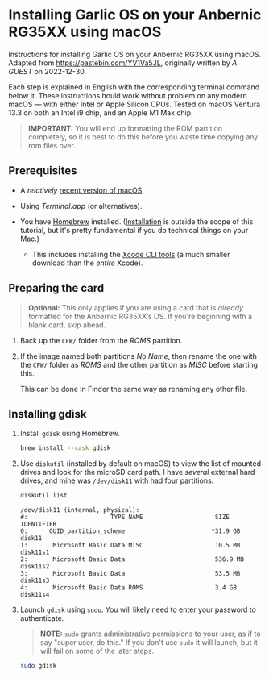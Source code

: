 # Installing Garlic OS on your Anbernic RG35XX using macOS

Instructions for installing Garlic OS on your Anbernic RG35XX using macOS. Adapted from <https://pastebin.com/YV1Va5JL>, originally written by _A GUEST_ on 2022-12-30.

Each step is explained in English with the corresponding terminal command below it. These instructions hould work without problem on any modern macOS — with either Intel or Apple Silicon CPUs. Tested on macOS Ventura 13.3 on both an Intel i9 chip, and an Apple M1 Max chip.

> **IMPORTANT:** You will end up formatting the ROM partition completely, so it is best to do this before you waste time copying any rom files over.

## Prerequisites

* A _relatively_ [recent version of macOS](https://gist.github.com/skyzyx/225b59847be31b39d3d19c3a1c006862).
   
* Using _Terminal.app_ (or alternatives).

* You have [Homebrew](https://brew.sh) installed. ([Installation](https://mac.install.guide/homebrew/index.html) is outside the scope of this tutorial, but it's pretty fundamental if you do technical things on your Mac.)

    * This includes installing the [Xcode CLI tools](https://mac.install.guide/homebrew/2.html) (a much smaller download than the _entire_ Xcode).

## Preparing the card

> **Optional:** This only applies if you are using a card that is _already_ formatted for the Anbernic RG35XX’s OS. If you're beginning with a blank card, skip ahead.

1. Back up the `CFW/` folder from the _ROMS_ partition.

1. If the image named both partitions _No Name_, then rename the one with the `CFW/` folder as _ROMS_ and the other partition as _MISC_ before starting this.

    This can be done in Finder the same way as renaming any other file.

## Installing gdisk

1. Install `gdisk` using Homebrew.

    ```bash
    brew install --cask gdisk
    ```
 
1. Use `diskutil` (installed by default on macOS) to view the list of mounted drives and look for the microSD card path. I have _several_ external hard drives, and mine was `/dev/disk11` with had four partitions.

    ```bash
    diskutil list
    ```

    ```plain
    /dev/disk11 (internal, physical):
    #:                       TYPE NAME                    SIZE       IDENTIFIER
    0:      GUID_partition_scheme                        *31.9 GB    disk11
    1:       Microsoft Basic Data MISC                    10.5 MB    disk11s1
    2:       Microsoft Basic Data                         536.9 MB   disk11s2
    3:       Microsoft Basic Data                         53.5 MB    disk11s3
    4:       Microsoft Basic Data ROMS                    3.4 GB     disk11s4
    ```

1. Launch `gdisk` using `sudo`. You will likely need to enter your password to authenticate.

    > **NOTE:** `sudo` grants administrative permissions to your user, as if to say "super user, do this." If you don't use `sudo` it will launch, but it will fail on some of the later steps.

    ```bash
    sudo gdisk
    ```

